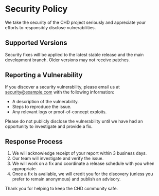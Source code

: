 # Security Policy

We take the security of the CHD project seriously and appreciate your efforts to responsibly disclose vulnerabilities.

## Supported Versions
Security fixes will be applied to the latest stable release and the main development branch. Older versions may not receive patches.

## Reporting a Vulnerability
If you discover a security vulnerability, please email us at [security@example.com](mailto:security@example.com) with the following information:
- A description of the vulnerability.
- Steps to reproduce the issue.
- Any relevant logs or proof-of-concept exploits.

Please do not publicly disclose the vulnerability until we have had an opportunity to investigate and provide a fix.

## Response Process
1. We will acknowledge receipt of your report within 3 business days.
2. Our team will investigate and verify the issue.
3. We will work on a fix and coordinate a release schedule with you when appropriate.
4. Once a fix is available, we will credit you for the discovery (unless you prefer to remain anonymous) and publish an advisory.

Thank you for helping to keep the CHD community safe.
